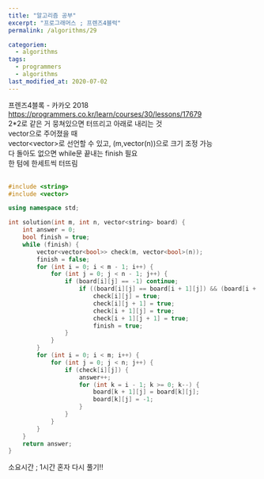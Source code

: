 ```yaml
---
title: "알고리즘 공부"
excerpt: "프로그래머스 ; 프렌즈4블럭"
permalink: /algorithms/29

categoriem:
  - algorithms
tags:
  - programmers
  - algorithms
last_modified_at: 2020-07-02
---
```

프렌즈4블록 - 카카오 2018  
<https://programmers.co.kr/learn/courses/30/lessons/17679>  
2*2로 같은 거 뭉쳐있으면 터뜨리고 아래로 내리는 것  
vector<string>으로 주어졌을 때  
vector<vector<bool>>로 선언할 수 있고, (m,vector<bool>(n))으로 크기 조정 가능  
다 돌아도 없으면 while문 끝내는 finish 필요  
한 텀에 한세트씩 터뜨림  
<br>
```cpp
#include <string>
#include <vector>

using namespace std;

int solution(int m, int n, vector<string> board) {
    int answer = 0;
    bool finish = true;
    while (finish) {
        vector<vector<bool>> check(m, vector<bool>(n));
        finish = false;
        for (int i = 0; i < m - 1; i++) {
            for (int j = 0; j < n - 1; j++) {
                if (board[i][j] == -1) continue;
                    if ((board[i][j] == board[i + 1][j]) && (board[i + 1][j] == board[i + 1][j + 1]) && (board[i + 1][j + 1] == board[i][j + 1])) {
                        check[i][j] = true;
                        check[i][j + 1] = true;
                        check[i + 1][j] = true;
                        check[i + 1][j + 1] = true;
                        finish = true;
                }
            }
        }
        for (int i = 0; i < m; i++) {
            for (int j = 0; j < n; j++) {
                if (check[i][j]) {
                    answer++;
                    for (int k = i - 1; k >= 0; k--) {
                        board[k + 1][j] = board[k][j];
                        board[k][j] = -1;
                    }
                }
            }
        }
    }
    return answer;
}
```
소요시간 ; 1시간
혼자 다시 풀기!!